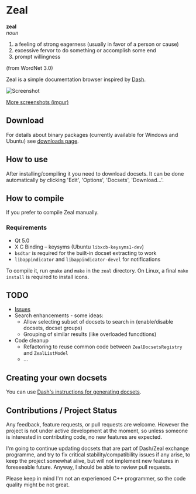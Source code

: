 # Zeal

**zeal**  
*noun*  

 1. a feeling of strong eagerness (usually in favor of a person or cause)
 2. excessive fervor to do something or accomplish some end
 3. prompt willingness

(from WordNet 3.0)

Zeal is a simple documentation browser inspired by [Dash](http://kapeli.com/dash/).

![Screenshot](http://i.imgur.com/SiLvpz8.png)

[More screenshots (imgur)](http://imgur.com/a/eVi97)

## Download

For details about binary packages (currently available for Windows and Ubuntu) see [downloads page](http://zealdocs.org/download.html).

## How to use

After installing/compiling it you need to download docsets. It can be done automatically by clicking 'Edit', 'Options', 'Docsets', 'Download...'.

## How to compile

If you prefer to compile Zeal manually.

### Requirements
* Qt 5.0
* X C Binding – keysyms (Ubuntu `libxcb-keysyms1-dev`)
* `bsdtar` is required for the built-in docset extracting to work
* `libappindicator` and `libappindicator-devel` for notifications

To compile it, run `qmake` and `make` in the `zeal` directory. On Linux, a final `make install` is required to install icons.

## TODO

 * [Issues](https://github.com/jkozera/zeal/issues)
 * Search enhancements - some ideas:
   * Allow selecting subset of docsets to search in (enable/disable docsets, docset groups)
   * Grouping of similar results (like overloaded funcdtions)
 * Code cleanup
   * Refactoring to reuse common code between `ZealDocsetsRegistry` and `ZealListModel`
   * ...

## Creating your own docsets

You can use [Dash's instructions for generating docsets](http://kapeli.com/docsets).

## Contributions / Project Status

Any feedback, feature requests, or pull requests are welcome. However the project is not under active development at the moment, so unless someone is interested in contributing code, no new features are expected.

I'm going to continue updating docsets that are part of Dash/Zeal exchange programme, and try to fix critical stability/compatibility issues if any arise, to keep the project somewhat alive, but will not implement new features in foreseeable future. Anyway, I should be able to review pull requests.

Please keep in mind I'm not an experienced C++ programmer, so the code quality might be not great.
